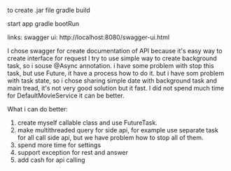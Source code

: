 to create .jar file
gradle build 

start app
gradle bootRun


links:
swagger ui: http://localhost:8080/swagger-ui.html

I chose swagger for create documentation of API because it's easy way to create interface for request
I try to use simple way to create background task, so i souse @Async annotation. i have some problem
with stop this task, but use  Future, it have a process  how to do it. but i have som problem with
task state, so i chose sharing simple date with background task and main tread, it's not very good
solution but it fast.
I did not spend much time for DefaultMovieService it can be better.

What i can do better:
1) create myself callable class  and use FutureTask.
2) make multithreaded query for side api, for example use separate task for all call side api, but
we have problem how to stop all of them.
3) spend more time for settings
4) support exception for rest and answer
5) add cash for api calling
